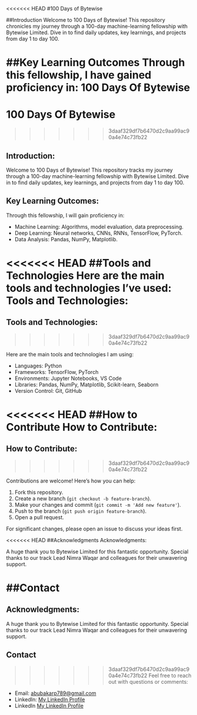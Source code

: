 <<<<<<< HEAD
#100 Days of Bytewise

##Introduction
Welcome to 100 Days of Bytewise! This repository chronicles my journey through a 100-day machine-learning fellowship with Bytewise Limited. Dive in to find daily updates, key learnings, and projects from day 1 to day 100.

##Key Learning Outcomes
Through this fellowship, I have gained proficiency in:
100 Days Of Bytewise
=======
# 100 Days Of Bytewise
>>>>>>> 3daaf329df7b6470d2c9aa99ac90a4e74c73fb22

## Introduction:

Welcome to 100 Days of Bytewise! This repository tracks my journey through a 100-day machine-learning fellowship with Bytewise Limited. Dive in to find daily updates, key learnings, and projects from day 1 to day 100.

## Key Learning Outcomes:

Through this fellowship, I will  gain proficiency in:

- Machine Learning: Algorithms, model evaluation, data preprocessing.
- Deep Learning: Neural networks, CNNs, RNNs, TensorFlow, PyTorch.
- Data Analysis: Pandas, NumPy, Matplotlib.


<<<<<<< HEAD
##Tools and Technologies
Here are the main tools and technologies I’ve used:
Tools and Technologies:
=======
## Tools and Technologies:
>>>>>>> 3daaf329df7b6470d2c9aa99ac90a4e74c73fb22

Here are the main tools and technologies I am using:

- Languages: Python
- Frameworks: TensorFlow, PyTorch
- Environments: Jupyter Notebooks, VS Code
- Libraries: Pandas, NumPy, Matplotlib, Scikit-learn, Seaborn
- Version Control: Git, GitHub

<<<<<<< HEAD
##How to Contribute
How to Contribute:
=======
## How to Contribute:
>>>>>>> 3daaf329df7b6470d2c9aa99ac90a4e74c73fb22

Contributions are welcome! Here’s how you can help:

1. Fork this repository.
2. Create a new branch (`git checkout -b feature-branch`).
3. Make your changes and commit (`git commit -m 'Add new feature'`).
4. Push to the branch (`git push origin feature-branch`).
5. Open a pull request.

For significant changes, please open an issue to discuss your ideas first.

<<<<<<< HEAD
##Acknowledgments
Acknowledgments:

A huge thank you to Bytewise Limited for this fantastic opportunity. Special thanks to our track Lead Nimra Waqar and colleagues for their unwavering support.

##Contact
=======
## Acknowledgments:

A huge thank you to Bytewise Limited for this fantastic opportunity. Special thanks to our track Lead Nimra Waqar and colleagues for their unwavering support.

## Contact
>>>>>>> 3daaf329df7b6470d2c9aa99ac90a4e74c73fb22
Feel free to reach out with questions or comments:

- Email: abubakarp789@gmail.com
- LinkedIn: [My LinkedIn Profile](https://www.linkedin.com/in/abubakar56/)
- LinkedIn [My LinkedIn Profile](https://www.linkedin.com/in/abubakar56/)
